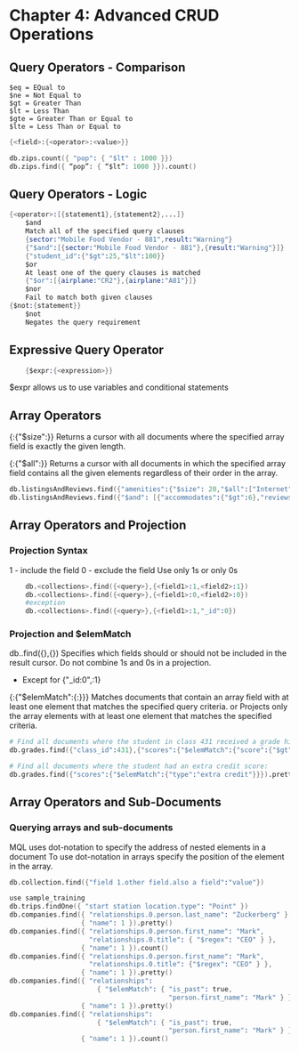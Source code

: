 # Chapter 4: Advanced CRUD Operations
## Query Operators - Comparison
    $eq = EQual to
    $ne = Not Equal to
    $gt = Greater Than
    $lt = Less Than
    $gte = Greater Than or Equal to
    $lte = Less Than or Equal to
```s
{<field>:{<operator>:<value>}}

db.zips.count({ "pop": { "$lt" : 1000 }})
db.zips.find({ “pop”: { “$lt”: 1000 }}).count()
```

## Query Operators - Logic
```s
{<operator>:[{statement1},{statement2},...]}
    $and 
    Match all of the specified query clauses
    {sector:"Mobile Food Vendor - 881",result:"Warning"}
    {"$and":[{sector:"Mobile Food Vendor - 881"},{result:"Warning"}]}
    {"student_id":{"$gt":25,"$lt":100}}
    $or 
    At least one of the query clauses is matched
    {"$or":[{airplane:"CR2"},{airplane:"A81"}]}
    $nor
    Fail to match both given clauses
{$not:{statement}}
    $not 
    Negates the query requirement
```

## Expressive Query Operator
```s
    {$expr:{<expression>}}
```
$expr allows us to use variables and conditional statements

## Array Operators
{<array field>:{"$size":<number>}}
Returns a cursor with all documents where the specified array field is exactly the given length.

{<array field>:{"$all":<array>}}
Returns a cursor with all documents in which the specified array field contains all the given elements regardless of their order in the array.
```s
db.listingsAndReviews.find({"amenities":{"$size": 20,"$all":["Internet", "Wifi","Kitchen","Heating", "Family/kid friendly","Washer", "Dryer","Essentials","Shampoo","Hangers","Hair dryer", "Iron","Laptop friendly workspace"]}}).pretty()
db.listingsAndReviews.find({"$and": [{"accommodates":{"$gt":6},"reviews":{"$size": 50}}]}).pretty()
```

## Array Operators and Projection
### Projection Syntax
1 - include the field
0 - exclude the field
Use only 1s or only 0s
```s
    db.<collections>.find({<query>},{<field1>:1,<field2>:1})
    db.<collections>.find({<query>},{<field1>:0,<field2>:0})
    #exception
    db.<collections>.find({<query>},{<field1>:1,"_id":0})
```

### Projection and $elemMatch
db.<collection>.find({<query>},{<projection>})
Specifies which fields should or should not be included in the result cursor.
Do not combine 1s and 0s in a projection.
* Except for {"_id:0",<field>:1}

{<field>:{"$elemMatch":{<field>:<value>}}}
Matches documents that contain an array field with at least one element that matches the specified query criteria.
or
Projects only the array elements with at least one element that matches the specified criteria.
```s
# Find all documents where the student in class 431 received a grade higher than 85 for any type of assignment:
db.grades.find({"class_id":431},{"scores":{"$elemMatch":{"score":{"$gt":85}}}}).pretty()

# Find all documents where the student had an extra credit score:
db.grades.find({"scores":{"$elemMatch":{"type":"extra credit"}}}).pretty()
```

## Array Operators and Sub-Documents
### Querying arrays and sub-documents
MQL uses dot-notation to specify the address of nested elements in a document
To use dot-notation in arrays specify the position of the element in the array.
```s
db.collection.find({"field 1.other field.also a field":"value"})

use sample_training
db.trips.findOne({ "start station location.type": "Point" })
db.companies.find({ "relationships.0.person.last_name": "Zuckerberg" },
                  { "name": 1 }).pretty()
db.companies.find({ "relationships.0.person.first_name": "Mark",
                    "relationships.0.title": { "$regex": "CEO" } },
                  { "name": 1 }).count()
db.companies.find({ "relationships.0.person.first_name": "Mark",
                    "relationships.0.title": {"$regex": "CEO" } },
                  { "name": 1 }).pretty()
db.companies.find({ "relationships":
                      { "$elemMatch": { "is_past": true,
                                        "person.first_name": "Mark" } } },
                  { "name": 1 }).pretty()
db.companies.find({ "relationships":
                      { "$elemMatch": { "is_past": true,
                                        "person.first_name": "Mark" } } },
                  { "name": 1 }).count()
```